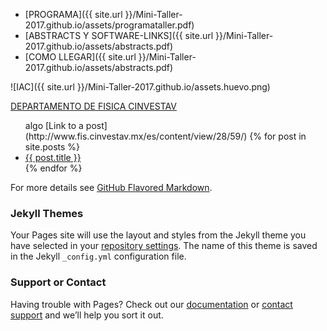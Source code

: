 ---
---


- [PROGRAMA]({{ site.url }}/Mini-Taller-2017.github.io/assets/programataller.pdf)<br>
- [ABSTRACTS Y SOFTWARE-LINKS]({{ site.url }}/Mini-Taller-2017.github.io/assets/abstracts.pdf)<br>
- [COMO LLEGAR]({{ site.url }}/Mini-Taller-2017.github.io/assets/abstracts.pdf)<br>


![IAC]({{ site.url }}/Mini-Taller-2017.github.io/assets.huevo.png)

<a href="http://www.fis.cinvestav.mx/es/content/view/28/59/">DEPARTAMENTO DE FISICA CINVESTAV</a>

<ul>
     <a>algo</a>
[Link to a post](http://www.fis.cinvestav.mx/es/content/view/28/59/)
  {% for post in site.posts %}
    <li>
      <a href="{{ post.url }}">{{ post.title }}</a>
    </li>
  {% endfor %}
</ul>



For more details see [GitHub Flavored Markdown](https://guides.github.com/features/mastering-markdown/).

### Jekyll Themes

Your Pages site will use the layout and styles from the Jekyll theme you have selected in your [repository settings](https://github.com/Mini-Taller/Mini-taller.github.io/settings). The name of this theme is saved in the Jekyll `_config.yml` configuration file.

### Support or Contact

Having trouble with Pages? Check out our [documentation](https://help.github.com/categories/github-pages-basics/) or [contact support](https://github.com/contact) and we’ll help you sort it out.


